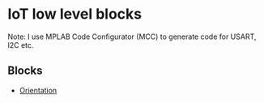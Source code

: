 # IoT low level blocks

Note: I use MPLAB Code Configurator (MCC) to generate code for USART, I2C etc.

## Blocks

- [Orientation](./orientation.X)
